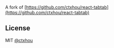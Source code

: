 A fork of [https://github.com/ctxhou/react-tabtab](https://github.com/ctxhou/react-tabtab)

## License

MIT [@ctxhou](github.com/ctxhou)
